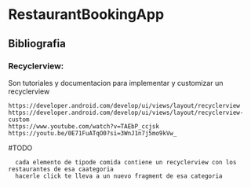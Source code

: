 # RestaurantBookingApp

## Bibliografia
### Recyclerview:

   Son tutoriales y documentacion para implementar y customizar un recyclerview
   
    
    https://developer.android.com/develop/ui/views/layout/recyclerview
    https://developer.android.com/develop/ui/views/layout/recyclerview-custom
    https://www.youtube.com/watch?v=TAEbP_ccjsk
    https://youtu.be/0E71FuATqO0?si=3WnJ1n7j5mo9kVw_

#TODO

      cada elemento de tipode comida contiene un recyclerview con los restaurantes de esa caategoria
      hacerle click te lleva a un nuevo fragment de esa categoria
   

